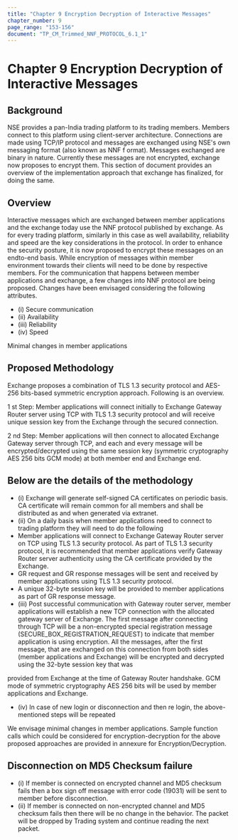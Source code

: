 ```yaml
---
title: "Chapter 9 Encryption Decryption of Interactive Messages"
chapter_number: 9
page_range: "153-156"
document: "TP_CM_Trimmed_NNF_PROTOCOL_6.1_1"
---
```


# Chapter 9 Encryption Decryption of Interactive Messages


## Background

NSE provides a pan-India trading platform to its trading members. Members connect to this platform  using  client-server  architecture.  Connections  are  made  using  TCP/IP  protocol  and messages  are  exchanged  using  NSE's  own  messaging  format  (also  known  as  NNF  f ormat). Messages  exchanged  are  binary  in  nature.  Currently  these  messages  are  not  encrypted, exchange now proposes to encrypt them. This section of document provides an overview of the implementation approach that exchange has finalized, for doing the same.

## Overview

Interactive messages which are exchanged between member applications and the exchange today use the NNF protocol published by exchange. As for every trading platform, similarly in this case as well availability, reliability and speed are the key considerations in the protocol. In order to enhance the security posture, it is now proposed to encrypt these messages on an endto-end basis. While encryption of messages within member environment towards their clients will  need  to  be  done  by  respective  members. For the communication that happens between member  applications  and  exchange,  a  few  changes  into  NNF  protocol  are  being  proposed. Changes have been envisaged considering the following attributes.

- (i) Secure communication
- (ii) Availability
- (iii) Reliability
- (iv) Speed

Minimal changes in member applications

## Proposed Methodology

Exchange  proposes  a  combination  of  TLS  1.3  security  protocol  and  AES-256  bits-based symmetric encryption approach. Following is an overview.

1 st  Step: Member applications will connect initially to Exchange Gateway Router server using TCP  with  TLS  1.3  security  protocol  and  will  receive  unique  session  key  from  the  Exchange through the secured connection.

2 nd  Step: Member applications will then connect to allocated Exchange Gateway server through TCP,  and each  and  every  message  will  be  encrypted/decrypted  using  the  same  session key (symmetric cryptography AES 256 bits GCM mode) at both member end and Exchange end.

## Below are the details of the methodology

- (i) Exchange will generate self-signed CA certificates on periodic basis. CA certificate will remain common for all members and shall be distributed as and when generated via extranet.
- (ii) On a daily basis when member applications need to connect to trading platform they will need to do the following
- Member applications will connect to Exchange Gateway Router server on TCP using  TLS  1.3  security  protocol.  As  part  of  TLS  1.3  security  protocol,  it  is recommended that member applications verify Gateway Router server authenticity using the CA certificate provided by the Exchange.
- GR request  and  GR  response  messages  will  be  sent  and  received  by  member applications using TLS 1.3 security protocol.
- A unique 32-byte session key will be provided to member applications as part of GR response message.
- (iii) Post successful communication with Gateway router server, member applications will establish a new TCP connection with the allocated gateway server of Exchange. The  first  message  after  connecting  through  TCP  will  be  a  non-encrypted  special registration  message  (SECURE_BOX_REGISTRATION_REQUEST)  to  indicate  that member application is using encryption. All the messages, after the first message, that are exchanged on this connection from both sides (member applications and Exchange) will be encrypted and decrypted using the 32-byte session key that was

provided from Exchange at the time of Gateway Router handshake. GCM mode of symmetric  cryptography  AES  256  bits  will  be  used  by  member  applications  and Exchange.

- (iv) In case of new login or disconnection and then re login, the above-mentioned steps will be repeated

We envisage minimal changes in member applications. Sample function calls which could be considered for encryption-decryption for the above proposed approaches are provided in annexure for Encryption/Decryption.

## Disconnection on MD5 Checksum failure

- (i) If member is connected on encrypted channel and MD5 checksum fails then a box sign off message with error code (19031) will be sent to member before disconnection.
- (ii) If member is connected on non-encrypted channel and MD5 checksum fails then there will be no change in the behavior. The packet will be dropped by Trading system and continue reading the next packet.